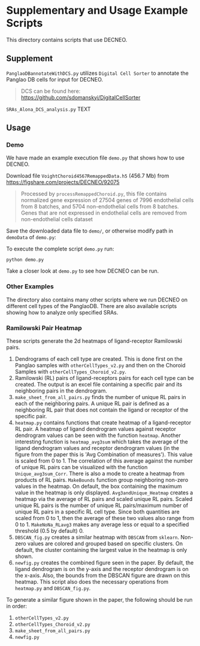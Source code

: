 # Supplementary and Usage Example Scripts

This directory contains scripts that use DECNEO. 

## Supplement 

``PanglaoDBannotateWithDCS.py`` utilizes `Digital Cell Sorter` to annotate the Panglao DB cells for input for DECNEO. 

> DCS can be found here: https://github.com/sdomanskyi/DigitalCellSorter

``SRAs_Alona_DCS_analysis.py`` TEXT

## Usage  

### Demo 

We have made an example execution file ```demo.py``` that shows how to use DECNEO.

Download file ``VoightChoroid4567RemappedData.h5`` (456.7 Mb) 
from https://figshare.com/projects/DECNEO/92075

> Processed by ``processRemappedChoroid.py``, this file contains normalized gene expression of 
> 27504 genes of 7996 endothelial cells from 8 batches, and 5704 non-endothelial cells from 8 batches. 
> Genes that are not expressed in endothelial cells are removed from non-endothelial cells dataset

Save the downloaded data file to ``demo/``, or otherwise modify path in ``demoData`` of
``demo.py``:

To execute the complete script ```demo.py``` run:

	python demo.py
  
Take a closer look at ``demo.py`` to see how DECNEO can be run.  

### Other Examples 

The directory also contains many other scripts where we run DECNEO on different cell types of the PanglaoDB. 
There are also available scripts showing how to analyze only specified SRAs. 

### Ramilowski Pair Heatmap
These scripts generate the 2d heatmaps of ligand-receptor Ramilowski pairs.

1. Dendrograms of each cell type are created. This is done first on the Panglao samples with ``otherCellTypes_v2.py`` and then on the Choroid Samples with ``otherCellTypes_Choroid_v2.py``.
2. Ramilowski (RL) pairs of ligand-receptors pairs for each cell type can be created. The output is an excel file containing a specific pair and its neighboring pairs in the dendrogram.
3. ``make_sheet_from_all_pairs.py`` finds the number of unique RL pairs in each of the neighboring pairs. A unique RL pair is defined as a neighboring RL pair that does not contain the ligand or receptor of the specific pair.
4. ``heatmap.py`` contains functions that create heatmap of a ligand-receptor RL pair. A heatmap of ligand dendrogram values against receptor dendrogram values can be seen with the function ``heatmap``.
Another interesting function is ``heatmap_avg3sum`` which takes the average of the ligand dendrogram values and receptor dendrogram values (in the figure from the paper this is 'Avg Combination of measures'). 
This value is scaled from 0 to 1. The correlation of this average against the number of unique RL pairs can be visualized with the function ``Unique_avg3sum_Corr``. There is also a mode to create a heatmap from products of RL pairs.
``MakeBounds`` function group neighboring non-zero values in the heatmap. On default, the box containing the maximum value in the heatmap is only displayed.
``Avg3andUnique_Heatmap`` creates a heatmap via the average of RL pairs and scaled unique RL pairs. Scaled unique RL pairs is the number of unique RL pairs/maximum number of unique RL pairs in a specific RL cell type. Since both quantities are scaled from 0 to 1, then the average of these two values also range from 0 to 1. ``MakeNoNa_RLavg3`` makes any average less or equal to a specified threshold (0.5 by default) 0.
5. ``DBSCAN_fig.py`` creates a similar heatmap with ``DBSCAN`` from ``sklearn``. Non-zero values are colored and grouped based on specific clusters. On default, the cluster containing the largest value in the heatmap is only shown.
6. ``newfig.py`` creates the combined figure seen in the paper. By default, the ligand dendrogram is on the y-axis and the receptor dendrogram is on the x-axis. Also, the bounds from the DBSCAN figure are drawn on this heatmap. This script also does the necessary operations from ``heatmap.py`` and ``DBSCAN_fig.py``.

To generate a similar figure shown in the paper, the following should be run in order:
1. ``otherCellTypes_v2.py``
2. ``otherCellTypes_Choroid_v2.py``
3. ``make_sheet_from_all_pairs.py``
4. ``newfig.py``





